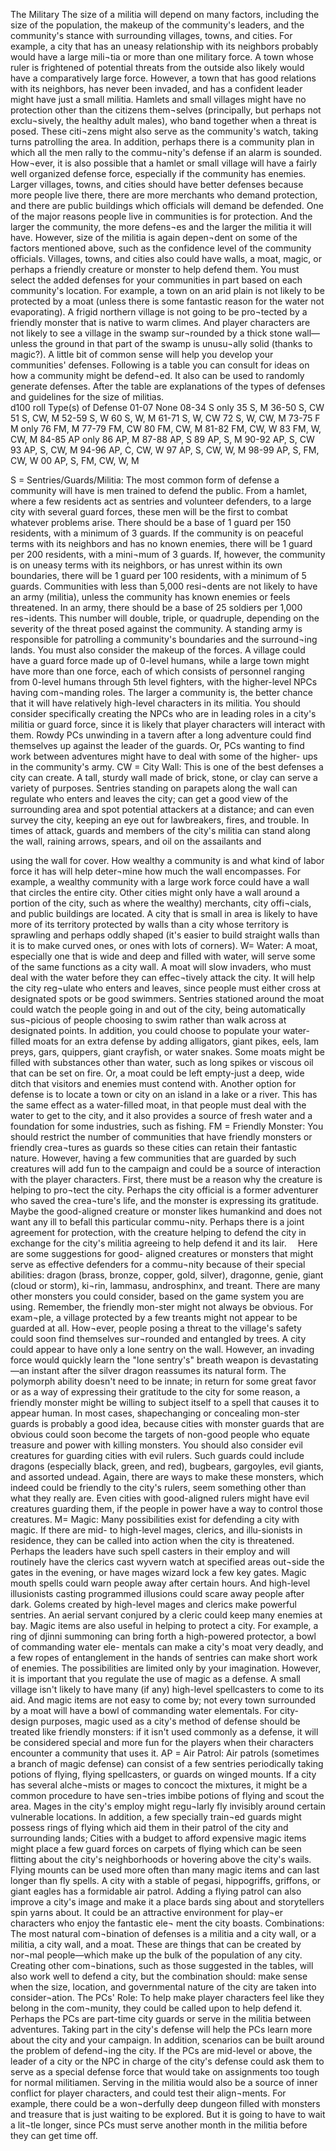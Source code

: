 The Military
The size of a militia will depend on many factors, including the size of the population, the makeup of the community's leaders, and the community's stance with surrounding 
villages, towns, and cities. For example, a city that has an uneasy relationship with its neighbors probably would have a large mili¬tia or more than one military force. A town whose ruler is frightened of potential threats from the outside also likely would have a comparatively large force. However, a town that has good relations with its neighbors, has never been invaded, and has a confident leader might have just a small militia.
Hamlets and small villages might have no protection other than the citizens them¬selves (principally, but perhaps not exclu¬sively, the healthy adult males), who band together when a threat is posed. These citi¬zens might also serve as the community's watch, taking turns patrolling the area. In addition, perhaps there is a community plan in which all the men rally to the commu¬nity's defense if an alarm is sounded. How¬ever, it is also possible that a hamlet or small village will have a fairly well organized defense force, especially if the community has enemies.
Larger villages, towns, and cities should have better defenses because more people live there, there are more merchants who demand protection, and there are public buildings which officials will demand be defended. One of the major reasons people live in communities is for protection. And the larger the community, the more defens¬es and the larger the militia it will have. However, size of the militia is again depen¬dent on some of the factors mentioned above, such as the confidence level of the community officials. Villages, towns, and cities also could have walls, a moat, magic, or perhaps a friendly creature or monster to help defend them.
You must select the added defenses for your communities in part based on each community's location. For example, a town on an arid plain is not likely to be protected by a moat (unless there is some fantastic reason for the water not evaporating). A frigid northern village is not going to be pro¬tected by a friendly monster that is native to warm climes. And player characters are not likely to see a village in the swamp sur¬rounded by a thick stone wall—unless the ground in that part of the swamp is unusu¬ally solid (thanks to magic?). A little bit of common sense will help you develop your communities' defenses.
Following is a table you can consult for ideas on how a community might be defend¬ed. It also can be used to randomly generate
defenses. After the table are explanations of the types of defenses and guidelines for the
size of militias.	
d100 roll	Type(s) of Defense
01-07	None
08-34	S only
35	S, M
36-50	S, CW
51	S, CW, M
52-59	S, W
60	S, W, M
61-71	S, W, CW
72	S, W, CW, M
73-75	F M only
76	FM, M
77-79	FM, CW
80	FM, CW, M
81-82	FM, CW, W
83	FM, W, CW, M
84-85	AP only
86	AP, M
87-88	AP, S
89	AP, S, M
90-92	AP, S, CW
93	AP, S, CW, M
94-96	AP, C, CW, W
97	AP, S, CW, W, M
98-99	AP, S, FM, CW, W
00	AP, S, FM, CW, W, M

 
S = Sentries/Guards/Militia: The most common form of defense a community will have is men trained to defend the public. From a hamlet, where a few residents act as sentries and volunteer defenders, to a large city with several guard forces, these men will be the first to combat whatever problems arise. There should be a base of 1 guard per 150 residents, with a minimum of 3 guards. If the community is on peaceful terms with its neighbors and has no known enemies, there will be 1 guard per 200 residents, with a mini¬mum of 3 guards. If, however, the community is on uneasy terms with its neighbors, or has unrest within its own boundaries, there will be 1 guard per 100 residents, with a minimum of 5 guards.
Communities with less than 5,000 resi¬dents are not likely to have an army (militia), unless the community has known enemies or feels threatened. In an army, there should be a base of 25 soldiers per 1,000 res¬idents. This number will double, triple, or quadruple, depending on the severity of the threat posed against the community. A standing army is responsible for patrolling a community's boundaries and the surround¬ing lands. You must also consider the makeup of the forces. A village could have a guard force made up of 0-level humans, while a large town might have more than one force, each of which consists of personnel ranging from 0-level humans through 5th level fighters, with the higher-level NPCs having com¬manding roles. The larger a community is, the better chance that it will have relatively high-level characters in its militia.
You should consider specifically creating the NPCs who are in leading roles in a city's militia or guard force, since it is likely that player characters will interact with them. Rowdy PCs unwinding in a tavern after a long adventure could find themselves up against the leader of the guards. Or, PCs wanting to find work between adventures might have to deal with some of the higher- ups in the community's army.
CW = City Wall: This is one of the best defenses a city can create. A tall, sturdy wall made of brick, stone, or clay can serve a variety of purposes. Sentries standing on parapets along the wall can regulate who enters and leaves the city; can get a good view of the surrounding area and spot potential attackers at a distance; and can even survey the city, keeping an eye out for lawbreakers, fires, and trouble. In times of attack, guards and members of the city's militia can stand along the wall, raining arrows, spears, and oil on the assailants and
 
using the wall for cover.
How wealthy a community is and what kind of labor force it has will help deter¬mine how much the wall encompasses. For example, a wealthy community with a large work force could have a wall that circles the entire city. Other cities might only have a wall around a portion of the city, such as where the wealthy) merchants, city offi¬cials, and public buildings are located. A city that is small in area is likely to have more of its territory protected by walls than a city whose territory is sprawling and perhaps oddly shaped (it's easier to build straight walls than it is to make curved ones, or ones with lots of corners).
W= Water: A moat, especially one that is wide and deep and filled with water, will serve some of the same functions as a city wall. A moat will slow invaders, who must deal with the water before they can effec¬tively attack the city. It will help the city reg¬ulate who enters and leaves, since people must either cross at designated spots or be good swimmers. Sentries stationed around the moat could watch the people going in and out of the city, being automatically sus¬picious of people choosing to swim rather than walk across at designated points.
In addition, you could choose to populate your water-filled moats for an extra defense by adding alligators, giant pikes, eels, lam preys, gars, quippers, giant crayfish, or 
water snakes. Some moats might be filled with substances other than water, such as long spikes or viscous oil that can be set on fire. Or, a moat could be left empty-just a deep, wide ditch that visitors and enemies must contend with.
Another option for defense is to locate a town or city on an island in a lake or a river. This has the same effect as a water-filled moat, in that people must deal with the water to get to the city, and it also provides a source of fresh water and a foundation for some industries, such as fishing.
FM = Friendly Monster: You should restrict the number of communities that have friendly monsters or friendly crea¬tures as guards so these cities can retain their fantastic nature. However, having a few communities that are guarded by such creatures will add fun to the campaign and could be a source of interaction with the player characters. First, there must be a reason why the creature is helping to pro¬tect the city. Perhaps the city official is a former adventurer who saved the crea¬ture's life, and the monster is expressing its gratitude. Maybe the good-aligned creature or monster likes humankind and does not want any ill to befall this particular commu¬nity. Perhaps there is a joint agreement for protection, with the creature helping to defend the city in exchange for the city's militia agreeing to help defend it and its lair. 
Here are some suggestions for good- aligned creatures or monsters that might serve as effective defenders for a commu¬nity because of their special abilities: dragon (brass, bronze, copper, gold, silver), dragonne, genie, giant (cloud or storm), ki¬rin, lammasu, androsphinx, and treant.
There are many other monsters you could consider, based on the game system you are using. Remember, the friendly mon-ster might not always be obvious. For exam¬ple, a village protected by a few treants might not appear to be guarded at all. How¬ever, people posing a threat to the village's safety could soon find themselves sur¬rounded and entangled by trees. A city could appear to have only a lone sentry on the wall. However, an invading force would quickly learn the "lone sentry's" breath weapon is devastating—an instant after the silver dragon reassumes its natural form. The polymorph ability doesn't need to be innate; in return for some great favor or as a way of expressing their gratitude to the city for some reason, a friendly monster might be willing to subject itself to a spell that causes it to appear human. In most cases, shapechanging or concealing mon-ster guards is probably a good idea, because cities with monster guards that are obvious could soon become the targets of non-good people who equate treasure and power with killing monsters.
You should also consider evil creatures for guarding cities with evil rulers. Such guards could include dragons (especially black, green, and red), bugbears, gargoyles, evil giants, and assorted undead. Again, there are ways to make these monsters, which indeed could be friendly to the city's rulers, seem something other than what they really are.
Even cities with good-aligned rulers might have evil creatures guarding them, if the people in power have a way to control those creatures.
M= Magic: Many possibilities exist for defending a city with magic. If there are mid- to high-level mages, clerics, and illu-sionists in residence, they can be called into action when the city is threatened. Perhaps the leaders have such spell casters in their employ and will routinely have the clerics cast wyvern watch at specified areas out¬side the gates in the evening, or have mages wizard lock a few key gates. Magic mouth spells could warn people away after certain hours. And high-level illusionists casting 
programmed illusions could scare away people after dark.
Golems created by high-level mages and clerics make powerful sentries. An aerial servant conjured by a cleric could keep many enemies at bay.
Magic items are also useful in helping to protect a city. For example, a ring of djinni summoning can bring forth a high-powered protector, a bowl of commanding water ele- mentals can make a city's moat very deadly, and a few ropes of entanglement in the hands of sentries can make short work of enemies. The possibilities are limited only by your imagination.
However, it is important that you regulate the use of magic as a defense. A small village isn't likely to have many (if any) high-level spellcasters to come to its aid. And magic items are not easy to come by; not every town surrounded by a moat will have a bowl of commanding water elementals. For city-design purposes, magic used as a city's method of defense should be treated like friendly monsters: if it isn't used commonly as a defense, it will be considered special and more fun for the players when their characters encounter a community that uses it.
AP = Air Patrol: Air patrols (sometimes a branch of magic defense) can consist of a few sentries periodically taking potions of flying, flying spellcasters, or guards on winged mounts. If a city has several alche¬mists or mages to concoct the mixtures, it might be a common procedure to have sen¬tries imbibe potions of flying and scout the area. Mages in the city's employ might regu¬larly fly invisibly around certain vulnerable locations. In addition, a few specially train¬ed guards might possess rings of flying which aid them in their patrol of the city and surrounding lands; Cities with a budget to afford expensive magic items might place a few guard forces on carpets of flying which can be seen flitting about the city's neighborhoods or hovering above the city's wails.
Flying mounts can be used more often than many magic items and can last longer than fly spells. A city with a stable of pegasi, hippogriffs, griffons, or giant eagles has a formidable air patrol.
Adding a flying patrol can also improve a city's image and make it a place bards sing about and storytellers spin yarns about. It could be an attractive environment for play¬er characters who enjoy the fantastic ele¬ 
ment the city boasts.
Combinations: The most natural com¬bination of defenses is a militia and a city wall, or a militia, a city wall, and a moat. These are things that can be created by nor¬mal people—which make up the bulk of the population of any city. Creating other com¬binations, such as those suggested in the tables, will also work well to defend a city, but the combination should: make sense when the size, location, and governmental nature of the city are taken into consider¬ation.
The PCs' Role: To help make player characters feel like they belong in the com¬munity, they could be called upon to help defend it. Perhaps the PCs are part-time city guards or serve in the militia between adventures. Taking part in the city's defense will help the PCs learn more about the city and your campaign. In addition, scenarios can be built around the problem of defend¬ing the city. If the PCs are mid-level or above, the leader of a city or the NPC in charge of the city's defense could ask them to serve as a special defense force that would take on assignments too tough for normal militiamen. Serving in the militia would also be a source of inner conflict for player characters, and could test their align¬ments. For example, there could be a won¬derfully deep dungeon filled with monsters and treasure that is just waiting to be explored. But it is going to have to wait a lit¬tle longer, since PCs must serve another month in the militia before they can get time off.
